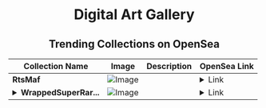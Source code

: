 <div align="center">

# Digital Art Gallery

## Trending Collections on OpenSea

| Collection Name                       | Image                                                                                     | Description                       | OpenSea Link                                                                                          |
|---------------------------------------|-------------------------------------------------------------------------------------------|-----------------------------------|--------------------------------------------------------------------------------------------------------|
| **RtsMaf** | ![Image](https://i.seadn.io/s/raw/files/150da8bbb0bb4b41c6546102490f979c.jpg?w=500&auto=format?w=200&auto=format) |  | <details><summary>Link</summary>[RtsMaf](https://opensea.io/collection/rtsmaf-17)</details> |
| **<details><summary>WrappedSuperRar...</summary>WrappedSuperRare</details>** | ![Image](https://i.seadn.io/s/raw/files/5236365f474b81781f3b4d53a7396160.png?w=500&auto=format?w=200&auto=format) |  | <details><summary>Link</summary>[WrappedSuperRare](https://opensea.io/collection/wrappedsuperrare)</details> |

</div>